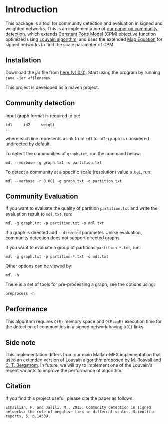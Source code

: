 # Introduction 

This package is a tool for community detection and evaluation in signed and weighted networks.
This is an implementation of [our paper on community detection](https://www.nature.com/articles/srep14339), which extends [Constant Potts Model](https://journals.aps.org/pre/abstract/10.1103/PhysRevE.84.016114) (CPM) objective function optimized using [Louvain algorithm](https://arxiv.org/abs/0803.0476), and 
 uses the extended [Map Equation](http://www.pnas.org/content/105/4/1118) for signed networks to find the scale parameter of CPM.

## Installation

Download the jar file from [here (v1.0.0)](https://drive.google.com/file/d/1hrbxr7ipi9LkUla20ynUzJZ6glHlCEUd/view?usp=sharing).
Start using the program by running `java -jar <filename>`.

This project is developed as a maven project.

## Community detection

Input graph format is required to be:
```
id1     id2     weight
...
```
where each line represents a link from `id1` to `id2`; 
graph is considered undirected by default.

To detect the communities of `graph.txt`, run the command below:
```
mdl --verbose -g graph.txt -o partition.txt
```

To detect a community at a specific scale (resolution)  value `0.001`, run:
```
mdl --verbose -r 0.001 -g graph.txt -o partition.txt
```

## Community Evaluation

If you want to evaluate the quality of partition `partition.txt` 
and write the evaluation result to `mdl.txt`, run:

```
mdl -g graph.txt -p partition.txt -o mdl.txt
```
If a graph is directed add `--directed` parameter. Unlike evaluation,
community detection does not support directed graphs.

If you want to evaluate a group of partitions `partition-*.txt`, run:

```
mdl -g graph.txt -p partition-*.txt -o mdl.txt
```

Other options can be viewed by:
```
mdl -h
```

There is a set of tools for pre-processing a graph, see the options using:

```
preprocess -h
```

## Performance

This algorithm requires `O(E)` memory space and `O(ElogE)` execution time for the detection
of communities in a signed network having `O(E)` links.

## Side note

This implementation differs from our main Matlab-MEX implementation that used an
extended version of Louvain algorithm proposed by [M. Rosvall and C. T. Bergstrom](http://citeseerx.ist.psu.edu/viewdoc/summary?doi=10.1.1.182.8134). In future, 
we will try to implement one of the Louvain's recent variants to improve the performance of algorithm.

## Citation

If you find this project useful, please cite the paper as follows:

```
Esmailian, P. and Jalili, M., 2015. Community detection in signed networks: the role of negative ties in different scales. Scientific reports, 5, p.14339.
```